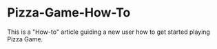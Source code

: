 # Pizza-Game-How-To
This is a "How-to" article guiding a new user how to get started playing Pizza Game.
